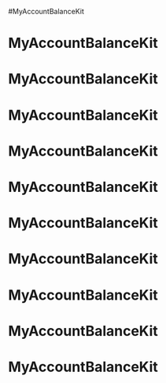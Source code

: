 #MyAccountBalanceKit
# MyAccountBalanceKit
# MyAccountBalanceKit
# MyAccountBalanceKit
# MyAccountBalanceKit
# MyAccountBalanceKit
# MyAccountBalanceKit
# MyAccountBalanceKit
# MyAccountBalanceKit
# MyAccountBalanceKit
# MyAccountBalanceKit
